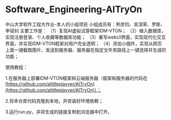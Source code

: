 # Software_Engineering-AITryOn
中山大学软件工程大作业-本人的小组项目
小组成员有：熊彦钧、吴深荣、罗斯、李锐钊
主要工作是：
（1）复现AI虚拟试穿框架IDM-VTON；
（2）植入数据库，实现注册登录、个人收藏等数据库功能；
（3）重写webUI界面，实现现代化交互界面，并实现IDM-VTON框架对用户完全透明；
（4）添加小插件，实现从网页上面一键截取图片、发送到服务器、服务器在指定文件夹路径上一键选择并生成的功能；

使用教程：

1.在服务器上部署IDM-VTON框架和云端服务器（框架和服务器的代码在[https://github.com/alittleplayyer/AITryOn](https://github.com/alittleplayyer/AITryOn)）；

2.将本仓库代码克隆到本地，并安装好环境依赖；

3.运行run.py，并将生成的链接复制到浏览器中打开。
